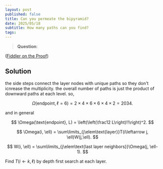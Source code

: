```yaml
---
layout: post
published: false
title: Can you permeate the bipyramid?
date: 2025/05/18
subtitle: How many paths can you find?
tags:
---
```


>**Question**:

<!--more-->

([Fiddler on the Proof](https://thefiddler.substack.com/p/can-you-permeate-the-pyramid))

## Solution

the side steps connect the layer nodes with unique paths so they don't icnrease the multiplicity. the overall number of paths is just the product of downward paths at each level. so, 

$$ \Omega(\text{endpoint}, \ell = 6) = 2\times 4\times 6\times 6\times 4\times 2 = 2034. $$

and in general

$$ \Omega(\text{endpoint}, L) = \left(\left(\frac12 L\right)!!\right)^2. $$



$$ \Omega(i, \ell) = \sum\limits_{j\elem\text{layer}}T(i\leftarrow j, \ell)W(j,\ell). $$

$$ W(i, \ell) = \sum\limits_{j\elem\text{last layer neighbors}}\Omega(j, \ell-1). $$

Find $T(i\leftarrow k, \ell)$ by depth first search at each layer.


<br>
